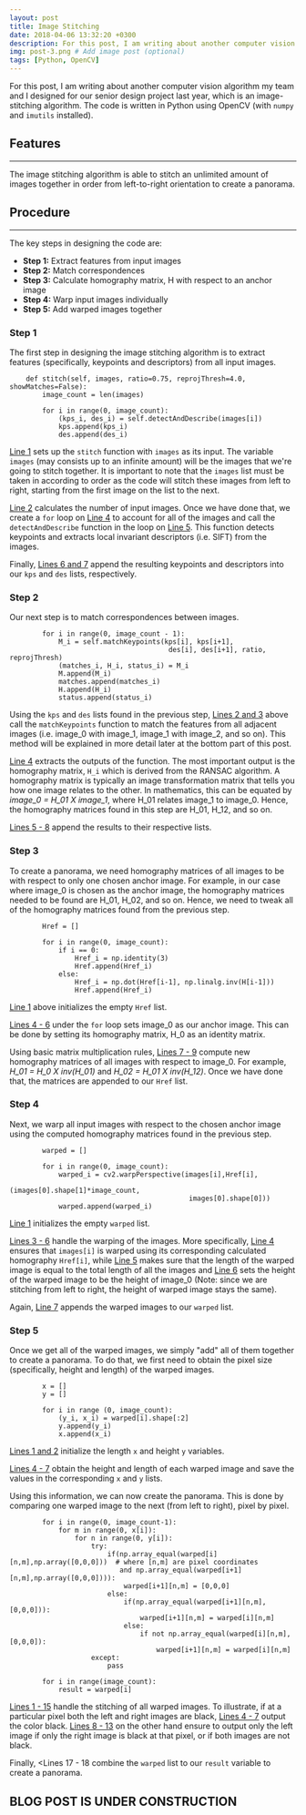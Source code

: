 ```yaml
---
layout: post
title: Image Stitching
date: 2018-04-06 13:32:20 +0300
description: For this post, I am writing about another computer vision algorithm my team and I designed for our senior design project last year, which is an image-stitching algorithm.
img: post-3.png # Add image post (optional)
tags: [Python, OpenCV]
---
```

For this post, I am writing about another computer vision algorithm my team and I designed for our senior design project last year, which is an image-stitching algorithm. The code is written in Python using OpenCV (with `numpy` and `imutils` installed).

## Features
-----
The image stitching algorithm is able to stitch an unlimited amount of images together in order from left-to-right orientation to create a panorama.

## Procedure
-----
The key steps in designing the code are:
* **Step 1:** Extract features from input images
* **Step 2:** Match correspondences
* **Step 3:** Calculate homography matrix, H with respect to an anchor image
* **Step 4:** Warp input images individually
* **Step 5:** Add warped images together

### **Step 1**
The first step in designing the image stitching algorithm is to extract features (specifically, keypoints and descriptors) from all input images.

```Shell
    def stitch(self, images, ratio=0.75, reprojThresh=4.0, showMatches=False):  
        image_count = len(images)

        for i in range(0, image_count):
            (kps_i, des_i) = self.detectAndDescribe(images[i]) 
            kps.append(kps_i) 
            des.append(des_i)
```

<u>Line 1</u> sets up the `stitch` function with `images` as its input. The variable `images` (may consists up to an infinite amount) will be the images that we're going to stitch together. It is important to note that the `images` list must be taken in according to order as the code will stitch these images from left to right, starting from the first image on the list to the next.

<u>Line 2</u> calculates the number of input images. Once we have done that, we create a `for` loop on <u>Line 4</u> to account for all of the images and call the `detectAndDescribe` function in the loop on <u>Line 5</u>. This function detects keypoints and extracts local invariant descriptors (i.e. SIFT) from the images.

Finally, <u>Lines 6 and 7</u> append the resulting keypoints and descriptors into our `kps` and `des` lists, respectively.

### **Step 2**

Our next step is to match correspondences between images. 

```Shell
        for i in range(0, image_count - 1):
            M_i = self.matchKeypoints(kps[i], kps[i+1],
                                       des[i], des[i+1], ratio, reprojThresh)
            (matches_i, H_i, status_i) = M_i
            M.append(M_i)
            matches.append(matches_i)
            H.append(H_i)
            status.append(status_i)
```

Using the `kps` and `des` lists found in the previous step, <u>Lines 2 and 3</u> above call the `matchKeypoints` function to match the features from all adjacent images (i.e. image_0 with image_1, image_1 with image_2, and so on). This method will be explained in more detail later at the bottom part of this post. 

<u>Line 4</u> extracts the outputs of the function. The most important output is the homography matrix, `H_i` which is derived from the RANSAC algorithm. A homography matrix is typically an image transformation matrix that tells you how one image relates to the other. In mathematics, this can be equated by *image_0 = H_01 X image_1*, where H_01 relates image_1 to image_0. Hence, the homography matrices found in this step are H_01, H_12, and so on.

<u>Lines 5 - 8</u> append the results to their respective lists. 

### **Step 3**

To create a panorama, we need homography matrices of all images to be with respect to only one chosen anchor image. For example, in our case where image_0 is chosen as the anchor image, the homography matrices needed to be found are H_01, H_02, and so on. Hence, we need to tweak all of the homography matrices found from the previous step.

```Shell
        Href = []

        for i in range(0, image_count):
            if i == 0:
                Href_i = np.identity(3)
                Href.append(Href_i)
            else:
                Href_i = np.dot(Href[i-1], np.linalg.inv(H[i-1]))
                Href.append(Href_i)
```

<u>Line 1</u> above initializes the empty `Href` list. 

<u>Lines 4 - 6</u> under the `for` loop sets image_0 as our anchor image. This can be done by setting its homography matrix, H_0 as an identity matrix. 

Using basic matrix multiplication rules, <u>Lines 7 - 9</u> compute new homography matrices of all images with respect to image_0. For example, *H_01 = H_0 X inv(H_01)* and *H_02 = H_01 X inv(H_12)*. Once we have done that, the matrices are appended to our `Href` list.

### **Step 4**

Next, we warp all input images with respect to the chosen anchor image using the computed homography matrices found in the previous step.

```Shell
        warped = []

        for i in range(0, image_count):
            warped_i = cv2.warpPerspective(images[i],Href[i],
                                           (images[0].shape[1]*image_count,
                                            images[0].shape[0]))   
            warped.append(warped_i)
```

<u>Line 1</u> initializes the empty `warped` list. 

<u>Lines 3 - 6</u> handle the warping of the images. More specifically, <u>Line 4</u> ensures that `images[i]` is warped using its corresponding calculated homography `Href[i]`, while <u>Line 5</u> makes sure that the length of the warped image is equal to the total length of all the images and <u>Line 6</u> sets the height of the warped image to be the height of image_0 (Note: since we are stitching from left to right, the height of warped image stays the same). 

Again, <u>Line 7</u> appends the warped images to our `warped` list.

### **Step 5**
Once we get all of the warped images, we simply "add" all of them together to create a panorama. To do that, we first need to obtain the pixel size (specifically, height and length) of the warped images.

```Shell
        x = []
        y = []

        for i in range (0, image_count):
            (y_i, x_i) = warped[i].shape[:2]
            y.append(y_i)
            x.append(x_i)
```
<u>Lines 1 and 2</u> initialize the length `x` and height `y` variables.

<u>Lines 4 - 7</u> obtain the height and length of each warped image and save the values in the corresponding `x` and `y` lists.

Using this information, we can now create the panorama. This is done by comparing one warped image to the next (from left to right), pixel by pixel. 

```Shell
        for i in range(0, image_count-1):
            for m in range(0, x[i]):
                for n in range(0, y[i]):
                    try:
                        if(np.array_equal(warped[i][n,m],np.array([0,0,0]))  # where [n,m] are pixel coordinates
                           and np.array_equal(warped[i+1][n,m],np.array([0,0,0]))):
                            warped[i+1][n,m] = [0,0,0]
                        else:
                            if(np.array_equal(warped[i+1][n,m],[0,0,0])):
                                warped[i+1][n,m] = warped[i][n,m]
                            else:
                                if not np.array_equal(warped[i][n,m],[0,0,0]):
                                    warped[i+1][n,m] = warped[i][n,m]
                    except:
                        pass

        for i in range(image_count):
            result = warped[i]
```
<u>Lines 1 - 15</u> handle the stitching of all warped images. To illustrate, if at a particular pixel both the left and right images are black, <u>Lines 4 - 7</u> output the color black. <u>Lines 8 - 13</u> on the other hand ensure to output only the left image if only the right image is black at that pixel, or if both images are not black.

Finally, <Lines 17 - 18</u> combine the `warped` list to our `result` variable to create a panorama.

## BLOG POST IS UNDER CONSTRUCTION
